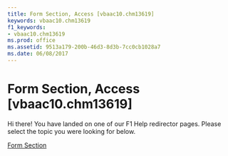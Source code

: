 ```yaml
---
title: Form Section, Access [vbaac10.chm13619]
keywords: vbaac10.chm13619
f1_keywords:
- vbaac10.chm13619
ms.prod: office
ms.assetid: 9513a179-200b-46d3-8d3b-7cc0cb1028a7
ms.date: 06/08/2017
---
```



# Form Section, Access [vbaac10.chm13619]

Hi there! You have landed on one of our F1 Help redirector pages. Please select the topic you were looking for below.

[Form Section](http://msdn.microsoft.com/library/394d69a5-371c-4e0f-6671-c4da9227dfcd%28Office.15%29.aspx)

